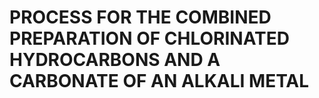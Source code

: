 # PROCESS FOR THE COMBINED PREPARATION OF CHLORINATED HYDROCARBONS AND A CARBONATE OF AN ALKALI METAL
